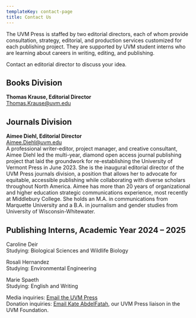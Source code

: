 ```yaml
---
templateKey: contact-page
title: Contact Us
---
```

The UVM Press is staffed by two editorial directors, each of whom provide consultation, strategy, editorial, and production services customized for each publishing project. They are supported by UVM student interns who are learning about careers in writing, editing, and publishing.

Contact an editorial director to discuss your idea.

## Books Division

**Thomas Krause, Editorial Director**<br>
[Thomas.Krause@uvm.edu](mailto:Thomas.Krause@uvm.edu)

## Journals Division

**Aimee Diehl, Editorial Director**<br>
[Aimee.Diehl@uvm.edu](mailto:Aimee.Diehl@uvm.edu)\
A professional writer-editor, project manager, and creative consultant, Aimee Diehl led the multi-year, diamond open access journal publishing project that laid the groundwork for re-establishing the University of Vermont Press in June 2023. She is the inaugural editorial director of the UVM Press journals division, a position that allows her to advocate for equitable, accessible publishing while collaborating with diverse scholars throughout North America. Aimee has more than 20 years of organizational and higher education strategic communications experience, most recently at Middlebury College. She holds an M.A. in communications from Marquette University and a B.A. in journalism and gender studies from University of Wisconsin-Whitewater.

## Publishing Interns, Academic Year 2024 – 2025

Caroline Deir<br>
Studying: Biological Sciences and Wildlife Biology

Rosali Hernandez<br>
Studying: Environmental Engineering

Marie Spaeth<br>
Studying: English and Writing

Media inquiries: [Email the UVM Press](mailto:press@uvm.edu) <br>
Donation inquiries: [Email Kate AbdelFatah](mailto:Katharine.Abdelfatah@uvm.edu?subject=Supporting%20UVM%20Press), our UVM Press liaison in the UVM Foundation.